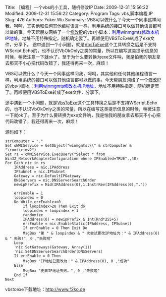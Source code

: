 ﻿Title: ［编程］一个vbs的小工具，随机修改IP
Date: 2009-12-31 15:56:22
Modified: 2009-12-31 15:56:22
Category: Program
Tags: vbs,脚本编程,IP
Slug: 476
Authors: Yoker.Wu
Summary: 
    VBS可以做什么？今天一个同事这样问我，呵呵，其实他和任何其他编程语言一样，利用系统的接口可以做其他语言都可以做的事。今天帮朋友网络了一个[修改IP](http://www.google.com/search?hl=zh-CN&q=%E4%BF%AE%E6%94%B9IP&client=pub-9809305251274649)的vbs小脚本：<span style="color:blue">利用winmgmts修改本机IP地址</span>，地址不用特殊指定，随机确定罢了。再顺便用VBSToExe转成了exe文件，分享下。
    途中遇到一个小问题，就是[VbsToExe](http://www.google.com/search?hl=zh-CN&q=VbsToExe&client=pub-9809305251274649)这个工具转换之后是不支持WScript.Echo的，也不认识VbOkOnly之类的常量，所以在编写这类提示信息的时候，稍微注意一下就ok了。至于为什么要转换为exe文件呐，我是怕我的朋友拿去那天不小心把代码改错了，我还得再来一次，麻烦！


VBS可以做什么？今天一个同事这样问我，呵呵，其实他和任何其他编程语言一样，利用系统的接口可以做其他语言都可以做的事。今天帮朋友网络了一个[修改IP](http://www.google.com/search?hl=zh-CN&q=%E4%BF%AE%E6%94%B9IP&client=pub-9809305251274649)的vbs小脚本：<span style="color:blue">利用winmgmts修改本机IP地址</span>，地址不用特殊指定，随机确定罢了。再顺便用VBSToExe转成了exe文件，分享下。

途中遇到一个小问题，就是[VbsToExe](http://www.google.com/search?hl=zh-CN&q=VbsToExe&client=pub-9809305251274649)这个工具转换之后是不支持WScript.Echo的，也不认识VbOkOnly之类的常量，所以在编写这类提示信息的时候，稍微注意一下就ok了。至于为什么要转换为exe文件呐，我是怕我的朋友拿去那天不小心把代码改错了，我还得再来一次，麻烦！

源码如下：

```vbnet
strComputer = "."
Set oWMIService = GetObject("winmgmts:\\" & strComputer & "\root\cimv2")
Set rs = oWMIService.ExecQuery("Select * from Win32_NetworkAdapterConfiguration where IPEnabled=TRUE",,48)
For Each nic in rs
	IPAddress = nic.IPAddress
	IPSubnet = nic.IPSubnet
	Gateway = nic.DefaultIPGateway
	DNSServers = nic.DNSServerSearchOrder
	newipPrefix = Mid(IPAddress(0),1,InstrRev(IPAddress(0),"."))

	errEnable = 1
	loopindex = 0
	Do While errEnable<>0
		If loopindex>20 Then Exit do
		loopindex = loopindex + 1
		randomize
		IPAddress(0) = newipPrefix & Int(Rnd*255+5)
		errEnable = nic.EnableStatic(IPAddress, IPSubnet)
		If errEnable = 0 Then Exit Do
		MsgBox "第 " & loopindex & " 次尝试更改IP地址为：" & IPAddress(0) & " 失败!", 0 ,"失败啦"
	Loop
	'nic.SetGateways(Gateway, Array(1))
	'nic.SetDNSServerSearchOrder(DNSServers)
	If errEnable = 0 Then
		MsgBox "IP地址已更改为：" & IPAddress(0), 0 ,"成功"
	Else
		MsgBox "更改IP地址失败。", 0 ,"失败啦"
	End If
Next
```

vbstoexe下载地址：http://www.f2ko.de